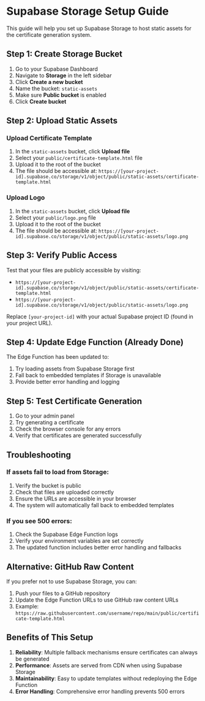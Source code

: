 # Supabase Storage Setup Guide

This guide will help you set up Supabase Storage to host static assets for the certificate generation system.

## Step 1: Create Storage Bucket

1. Go to your Supabase Dashboard
2. Navigate to **Storage** in the left sidebar
3. Click **Create a new bucket**
4. Name the bucket: `static-assets`
5. Make sure **Public bucket** is enabled
6. Click **Create bucket**

## Step 2: Upload Static Assets

### Upload Certificate Template
1. In the `static-assets` bucket, click **Upload file**
2. Select your `public/certificate-template.html` file
3. Upload it to the root of the bucket
4. The file should be accessible at: `https://[your-project-id].supabase.co/storage/v1/object/public/static-assets/certificate-template.html`

### Upload Logo
1. In the `static-assets` bucket, click **Upload file**
2. Select your `public/logo.png` file
3. Upload it to the root of the bucket
4. The file should be accessible at: `https://[your-project-id].supabase.co/storage/v1/object/public/static-assets/logo.png`

## Step 3: Verify Public Access

Test that your files are publicly accessible by visiting:
- `https://[your-project-id].supabase.co/storage/v1/object/public/static-assets/certificate-template.html`
- `https://[your-project-id].supabase.co/storage/v1/object/public/static-assets/logo.png`

Replace `[your-project-id]` with your actual Supabase project ID (found in your project URL).

## Step 4: Update Edge Function (Already Done)

The Edge Function has been updated to:
1. Try loading assets from Supabase Storage first
2. Fall back to embedded templates if Storage is unavailable
3. Provide better error handling and logging

## Step 5: Test Certificate Generation

1. Go to your admin panel
2. Try generating a certificate
3. Check the browser console for any errors
4. Verify that certificates are generated successfully

## Troubleshooting

### If assets fail to load from Storage:
1. Verify the bucket is public
2. Check that files are uploaded correctly
3. Ensure the URLs are accessible in your browser
4. The system will automatically fall back to embedded templates

### If you see 500 errors:
1. Check the Supabase Edge Function logs
2. Verify your environment variables are set correctly
3. The updated function includes better error handling and fallbacks

## Alternative: GitHub Raw Content

If you prefer not to use Supabase Storage, you can:
1. Push your files to a GitHub repository
2. Update the Edge Function URLs to use GitHub raw content URLs
3. Example: `https://raw.githubusercontent.com/username/repo/main/public/certificate-template.html`

## Benefits of This Setup

1. **Reliability**: Multiple fallback mechanisms ensure certificates can always be generated
2. **Performance**: Assets are served from CDN when using Supabase Storage
3. **Maintainability**: Easy to update templates without redeploying the Edge Function
4. **Error Handling**: Comprehensive error handling prevents 500 errors